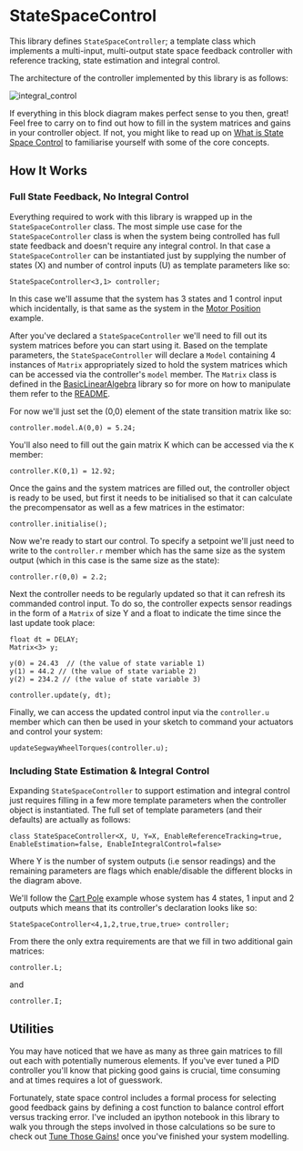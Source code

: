 # StateSpaceControl

This library defines ```StateSpaceController```; a template class which implements a multi-input, multi-output state space feedback controller with reference tracking, state estimation and integral control.

The architecture of the controller implemented by this library is as follows:

![integral_control](https://user-images.githubusercontent.com/2457362/36132608-a5abe1bc-10bb-11e8-95fc-5e877b1851db.png)

If everything in this block diagram makes perfect sense to you then, great! Feel free to carry on to find out how to fill in the system matrices and gains in your controller object. If not, you might like to read up on [What is State Space Control](https://github.com/tomstewart89/StateSpaceControl/blob/master/WhatIsStateSpaceControl.md) to familiarise yourself with some of the core concepts.

## How It Works

### Full State Feedback, No Integral Control

Everything required to work with this library is wrapped up in the ```StateSpaceController``` class. The most simple use case for the ```StateSpaceController``` class is when the system being controlled has full state feedback and doesn't require any integral control. In that case a ```StateSpaceController``` can be instantiated just by supplying the number of states (X) and number of control inputs (U) as template parameters like so:

```
StateSpaceController<3,1> controller;
```
In this case we'll assume that the system has 3 states and 1 control input which incidentally, is that same as the system in the [Motor Position](https://github.com/tomstewart89/StateSpaceControl/tree/master/examples/MotorPosition) example. 

After you've declared a ```StateSpaceController``` we'll need to fill out its system matrices before you can start using it. Based on the template parameters, the ```StateSpaceController``` will declare a ```Model``` containing 4 instances of ```Matrix``` appropriately sized to hold the system matrices which can be accessed via the controller's ```model``` member. The ```Matrix``` class is defined in the [BasicLinearAlgebra](https://github.com/tomstewart89/BasicLinearAlgebra) library so for more on how to manipulate them refer to the [README](https://github.com/tomstewart89/BasicLinearAlgebra/blob/master/README.md). 

For now we'll just set the (0,0) element of the state transition matrix like so:
```
controller.model.A(0,0) = 5.24;
```
You'll also need to fill out the gain matrix K which can be accessed via the ```K``` member:
```
controller.K(0,1) = 12.92;
```
Once the gains and the system matrices are filled out, the controller object is ready to be used, but first it needs to be initialised so that it can calculate the precompensator as well as a few matrices in the estimator:
```
controller.initialise();
```
Now we're ready to start our control. To specify a setpoint we'll just need to write to the ```controller.r``` member which has the same size as the system output (which in this case is the same size as the state):
```
controller.r(0,0) = 2.2;
```
Next the controller needs to be regularly updated so that it can refresh its commanded control input. To do so, the controller expects sensor readings in the form of a ```Matrix``` of size Y and a float to indicate the time since the last update took place:

```
float dt = DELAY;
Matrix<3> y;

y(0) = 24.43  // (the value of state variable 1)
y(1) = 44.2 // (the value of state variable 2)
y(2) = 234.2 // (the value of state variable 3)

controller.update(y, dt);

```
Finally, we can access the updated control input via the ```controller.u``` member which can then be used in your sketch to command your actuators and control your system:
```
updateSegwayWheelTorques(controller.u);
```

### Including State Estimation & Integral Control

Expanding ```StateSpaceController``` to support estimation and integral control just requires filling in a few more template parameters when the controller object is instantiated. The full set of template parameters (and their defaults) are actually as follows:

```
class StateSpaceController<X, U, Y=X, EnableReferenceTracking=true, EnableEstimation=false, EnableIntegralControl=false>
```
Where Y is the number of system outputs (i.e sensor readings) and the remaining parameters are flags which enable/disable the different blocks in the diagram above.

We'll follow the [Cart Pole](https://github.com/tomstewart89/StateSpaceControl/tree/master/examples/CartPole) example whose system has 4 states, 1 input and 2 outputs which means that its controller's declaration looks like so:

```
StateSpaceController<4,1,2,true,true,true> controller;
```
From there the only extra requirements are that we fill in two additional gain matrices:

```
controller.L;
```
and
```
controller.I;
```

## Utilities

You may have noticed that we have as many as three gain matrices to fill out each with potentially numerous elements. If you've ever tuned a PID controller you'll know that picking good gains is crucial, time consuming and at times requires a lot of guesswork.

Fortunately, state space control includes a formal process for selecting good feedback gains by defining a cost function to balance control effort versus tracking error. I've included an ipython notebook in this library to walk you through the steps involved in those calculations so be sure to check out [Tune Those Gains!](https://github.com/tomstewart89/StateSpaceControl/blob/master/extras/tune_those_gains.ipynb) once you've finished your system modelling.

